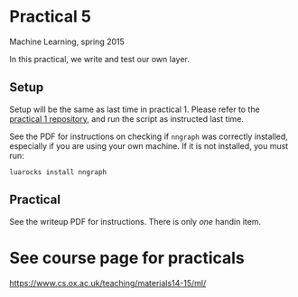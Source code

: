 # Practical 5
Machine Learning, spring 2015

In this practical, we write and test our own layer.

## Setup
Setup will be the same as last time in practical 1. Please refer to the [practical 1 repository](https://github.com/oxford-cs-ml-2015/practical1), and run the script as instructed last time.

See the PDF for instructions on checking if `nngraph` was correctly installed, especially if you are using your own machine. If it is not installed, you must run:
```
luarocks install nngraph
```

## Practical
See the writeup PDF for instructions. There is only *one* handin item.


# See course page for practicals
<https://www.cs.ox.ac.uk/teaching/materials14-15/ml/>

